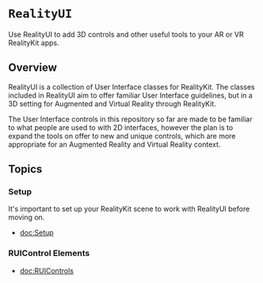 # ``RealityUI``

Use RealityUI to add 3D controls and other useful tools to your AR or VR RealityKit apps.

## Overview

RealityUI is a collection of User Interface classes for RealityKit. The classes included in RealityUI aim to offer familiar User Interface guidelines, but in a 3D setting for Augmented and Virtual Reality through RealityKit.

The User Interface controls in this repository so far are made to be familiar to what people are used to with 2D interfaces, however the plan is to expand the tools on offer to new and unique controls, which are more appropriate for an Augmented Reality and Virtual Reality context.


## Topics

### Setup

It's important to set up your RealityKit scene to work with RealityUI before moving on.

- <doc:Setup>

### RUIControl Elements

- <doc:RUIControls>
